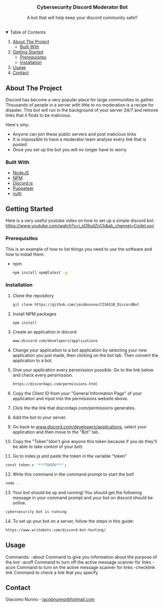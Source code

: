 <!-- template taken off of: https://github.com/othneildrew/Best-README-Template/blob/master/README.md -->

<!-- PROJECT LOGO -->
<br />
<p align="center">
  <h3 align="center">Cybersecurity Discord Moderator Bot</h3>

  <p align="center">
    A bot that will help keep your discord community safe!!
  </p>
</p>
<br />

<!-- TABLE OF CONTENTS -->
<details open="open">
  <summary>Table of Contents</summary>
  <ol>
    <li>
      <a href="#about-the-project">About The Project</a>
      <ul>
        <li><a href="#built-with">Built With</a></li>
      </ul>
    </li>
    <li>
      <a href="#getting-started">Getting Started</a>
      <ul>
        <li><a href="#prerequisites">Prerequisites</a></li>
        <li><a href="#installation">Installation</a></li>
      </ul>
    </li>
    <li><a href="#usage">Usage</a></li>
    <li><a href="#contact">Contact</a></li>
  </ol>
</details>



<!-- ABOUT THE PROJECT -->
## About The Project

Discord has become a very popular place for large communities to gather. Thousands of people in a server with little to no moderation is a recipe for disaster. This bot will run in the background of your server 24/7 and remove links that it finds to be malicious.

Here's why:
* Anyone can join these public servers and post malicious links
* It is impossible to have a moderator team analyse every link that is posted
* Once you set up the bot you will no longer have to worry


### Built With

* [NodeJS](https://getbootstrap.com)
* [NPM](https://www.npmjs.com/)
* [Discord.js](https://discord.js.org/#/)
* [Puppeteer](https://www.npmjs.com/package/puppeteer)
* [vultr](https://my.vultr.com/)


<!-- GETTING STARTED -->
## Getting Started

Here is a very useful youtube video on how to set up a simple discord bot: https://www.youtube.com/watch?v=j_sD9udZnCk&ab_channel=CodeLyon

### Prerequisites

This is an example of how to list things you need to use the software and how to install them.
* npm
  ```sh
  npm install npm@latest -g
  ```

### Installation

1. Clone the repository
   ```sh
   git clone https://github.com/jacobnunno/CIS6510_DiscordBot
   ```
3. Install NPM packages
   ```sh
   npm install
   ```
4. Create an application in discord
   ```sh
   www.discord.com/developers/applications
   ```
5. Change your application to a bot application by selecting your new application you just made, then clicking on the bot tab. Then convert the application to a bot.

6. Give your application every persmission possible. Go to the link below and check every persmission.
   ```sh
   https://discordapi.com/permissions.html
   ```
6. Copy the Client ID from your "General Information Page" of your application and input into the permissions website above. 

7. Click the the link that discordapi.com/permissions generates.

8. Add the bot to your server.

9. Go back to www.discord.com/developers/applications, select your application and then move to the "Bot" tab.

10. Copy the "Token"(don't give anyone this token because if you do they'll be able to take control of your bot)

11. Go to index.js and paste the token in the variable "token"
   ```sh
   const token = '***TOKEN***';
   ```
   
12. Write this command in the command prompt to start the bot!
   ```sh
   node .
   ```

13. Your bot should be up and running! You should get the following message in your command prompt and your bot on discord should be online.
   ```sh
   cybersecurity bot is running
   ```
   
14. To set up your bot on a server, follow the steps in this guide:
   ```sh
   https://www.writebots.com/discord-bot-hosting/
   ```
   
<!-- USAGE EXAMPLES -->
## Usage

Commands:
    -about
         Command to give you information about the purpose of the bot
    -acoff
         Command to turn off the active message scanner for links
    -acon
         Command to turn on the active message scanner for links
    -checklink link
         Command to check a link that you specify

<!-- CONTACT -->
## Contact

Giacomo Nunno - jacobnunno@hotmail.com
